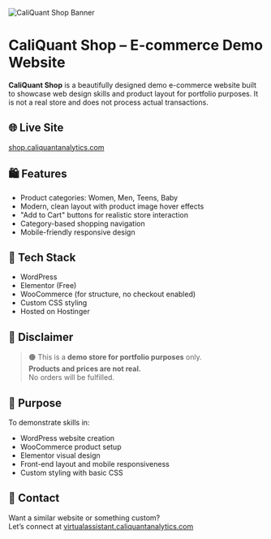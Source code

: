 ![CaliQuant Shop Banner](./A_cover_image_for_a_GitHub_repository_is_designed_.png)
# CaliQuant Shop – E-commerce Demo Website

**CaliQuant Shop** is a beautifully designed demo e-commerce website built to showcase web design skills and product layout for portfolio purposes. It is not a real store and does not process actual transactions.

## 🌐 Live Site
[shop.caliquantanalytics.com](https://shop.caliquantanalytics.com)

## 🛍️ Features

- Product categories: Women, Men, Teens, Baby
- Modern, clean layout with product image hover effects
- "Add to Cart" buttons for realistic store interaction
- Category-based shopping navigation
- Mobile-friendly responsive design

## 🧰 Tech Stack

- WordPress
- Elementor (Free)
- WooCommerce (for structure, no checkout enabled)
- Custom CSS styling
- Hosted on Hostinger

## 🚨 Disclaimer

> 🟠 This is a **demo store for portfolio purposes** only.  
> **Products and prices are not real.**  
> No orders will be fulfilled.

## 🎯 Purpose

To demonstrate skills in:
- WordPress website creation
- WooCommerce product setup
- Elementor visual design
- Front-end layout and mobile responsiveness
- Custom styling with basic CSS

## 📩 Contact

Want a similar website or something custom?  
Let’s connect at [virtualassistant.caliquantanalytics.com](https://virtualassistant.caliquantanalytics.com)
